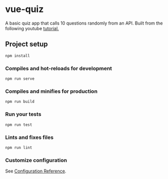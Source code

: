 # vue-quiz
A basic quiz app that calls 10 questions randomly from an API. Built from the following youtube [tutorial.](https://www.youtube.com/watch?v=4deVCNJq3qc)

## Project setup
```
npm install
```

### Compiles and hot-reloads for development
```
npm run serve
```

### Compiles and minifies for production
```
npm run build
```

### Run your tests
```
npm run test
```

### Lints and fixes files
```
npm run lint
```

### Customize configuration
See [Configuration Reference](https://cli.vuejs.org/config/).
